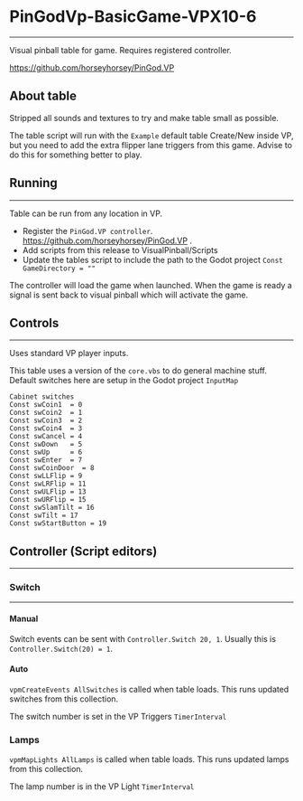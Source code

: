 # PinGodVp-BasicGame-VPX10-6
---

Visual pinball table for game. Requires registered controller.

https://github.com/horseyhorsey/PinGod.VP

## About table

Stripped all sounds and textures to try and make table small as possible.

The table script will run with the `Example` default table Create/New inside VP, but you need to add the extra flipper lane triggers from this game. Advise to do this for something better to play.

## Running
---

Table can be run from any location in VP.

- Register the `PinGod.VP controller`. https://github.com/horseyhorsey/PinGod.VP .
- Add scripts from this release to VisualPinball/Scripts
- Update the tables script to include the path to the Godot project `Const GameDirectory = ""`

The controller will load the game when launched. When the game is ready a signal is sent back to visual pinball which will activate the game.

## Controls
---

Uses standard VP player inputs.

This table uses a version of the `core.vbs` to do general machine stuff. Default switches here are setup in the Godot project `InputMap`

```
Cabinet switches
Const swCoin1  = 0
Const swCoin2  = 1
Const swCoin3  = 2
Const swCoin4  = 3
Const swCancel = 4
Const swDown   = 5
Const swUp     = 6
Const swEnter  = 7
Const swCoinDoor  = 8
Const swLLFlip = 9
Const swLRFlip = 11
Const swULFlip = 13
Const swURFlip = 15
Const swSlamTilt = 16
Const swTilt = 17
Const swStartButton = 19
```

## Controller (Script editors)
---

### Switch
---

#### Manual

Switch events can be sent with `Controller.Switch 20, 1`. Usually this is `Controller.Switch(20) = 1`.

#### Auto

`vpmCreateEvents AllSwitches` is called when table loads. This runs updated switches from this collection.

The switch number is set in the VP Triggers `TimerInterval`

### Lamps

`vpmMapLights AllLamps` is called when table loads. This runs updated lamps from this collection.

The lamp number is in the VP Light `TimerInterval`





